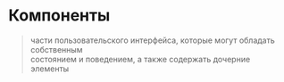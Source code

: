 # Компоненты
> части пользовательского интерфейса, которые могут обладать собственным\
    состоянием и поведением, а также содержать дочерние элементы

